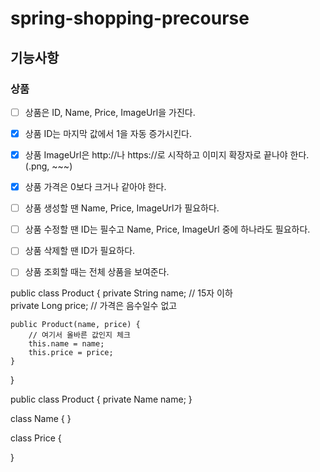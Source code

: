# spring-shopping-precourse

## 기능사항 

### 상품
- [ ] 상품은 ID, Name, Price, ImageUrl을 가진다.
- [x] 상품 ID는 마지막 값에서 1을 자동 증가시킨다.
- [x] 상품 ImageUrl은 http://나 https://로 시작하고 이미지 확장자로 끝나야 한다. (.png, ~~~)
- [x] 상품 가격은 0보다 크거나 같아야 한다.
- [ ] 상품 생성할 땐 Name, Price, ImageUrl가 필요하다.
- [ ] 상품 수정할 땐 ID는 필수고 Name, Price, ImageUrl 중에 하나라도 필요하다.
- [ ] 상품 삭제할 땐 ID가 필요하다.
- [ ] 상품 조회할 때는 전체 상품을 보여준다.




public class Product {
    private String name; // 15자 이하  
    private Long price; // 가격은 음수일수 없고
    
    public Product(name, price) {
        // 여기서 올바른 값인지 체크 
        this.name = name;
        this.price = price;
    }
}

public class Product {
    private Name name;
}

class Name {
}

class Price {
    
}